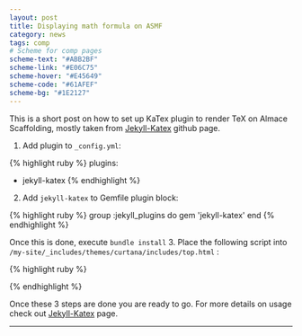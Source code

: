 ```yaml
---
layout: post
title: Displaying math formula on ASMF
category: news
tags: comp
# Scheme for comp pages
scheme-text: "#ABB2BF"
scheme-link: "#E06C75"
scheme-hover: "#E45649"
scheme-code: "#61AFEF"
scheme-bg: "#1E2127"
---
```


This is a short post on how to set up KaTex plugin to render TeX on Almace Scaffolding, mostly taken from [Jekyll-Katex](https://github.com/linjer/jekyll-katex) github page.
1. Add plugin to ```_config.yml```:

{% highlight ruby %}
plugins:
  - jekyll-katex
{% endhighlight %}

2. Add ```jekyll-katex``` to Gemfile plugin block:

{% highlight ruby %}
group :jekyll_plugins do
  gem 'jekyll-katex'
end
{% endhighlight %}

Once this is done, execute ```bundle install```
3. Place the following script into ```/my-site/_includes/themes/curtana/includes/top.html``` :

{% highlight ruby %}
<link rel="stylesheet" href="https://cdn.jsdelivr.net/npm/katex@0.11.1/dist/katex.min.css" integrity="sha384-zB1R0rpPzHqg7Kpt0Aljp8JPLqbXI3bhnPWROx27a9N0Ll6ZP/+DiW/UqRcLbRjq" crossorigin="anonymous">
{% endhighlight %}

Once these 3 steps are done you are ready to go. For more details on usage check out [Jekyll-Katex](https://github.com/linjer/jekyll-katex) page.

---
